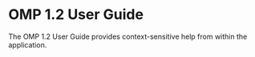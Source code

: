 OMP 1.2 User Guide
=======

The OMP 1.2 User Guide provides context-sensitive help from within the application.
